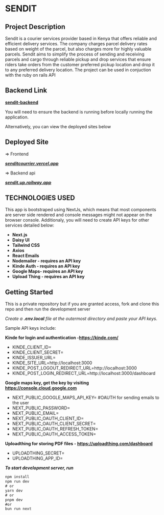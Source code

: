# SENDIT 
## Project Description
Sendit is a courier services provider based in Kenya that offers reliable and efficient delivery services. The company charges parcel delivery rates based on weight of the parcel, but also charges more for highly valuable parcels. Sendit aims to simplify the process of sending and receiving parcels and cargo through reliable pickup and drop services that ensure riders take orders from the customer preferred pickup location and drop it to any preferred delivery location. The project can be used in conjuction with the ruby on rails API 

## Backend Link

**[sendit-backend](https://github.com/Donvine254/sendit-backend)** 

You will need to ensure the backend is running before locally running the application. 

Alternatively, you can view the deployed sites below
## Deployed Site
=> Frontend 

***[senditcourrier.vercel.app](https://senditcourrier.vercel.app)***

=> Backend api

***[sendit.up.railway.app](https://sendit.up.railway.app)*** 

## TECHNOLOGIES USED
This app is bootstraped using NextJs, which means that most components are server side rendered and console messages might not appear on the browser console. Additionaly, you will need to create API keys for other services detailed below:
* **Next.js**
* **Daisy UI**
* **Tailwind CSS**
* **Axios**
* **React Emails**
* **Nodemailer - requires an API key**
* **Kinde Auth - requires an API key**
* **Google Maps- requires an API key**
* **Upload Thing - requires an API key**
## Getting Started
This is a private repository but if you are granted access, fork and clone this repo and then run the development server

*Create a **.env.local** file at the outermost directory and paste your API keys.* 

Sample API keys include:

**Kinde for login and authentication -https://kinde.com/**
* KINDE_CLIENT_ID=
* KINDE_CLIENT_SECRET=
* KINDE_ISSUER_URL=
* KINDE_SITE_URL=http://localhost:3000
* KINDE_POST_LOGOUT_REDIRECT_URL=http://localhost:3000
* KINDE_POST_LOGIN_REDIRECT_URL=http://localhost:3000/dashboard 

**Google maps key, get the key by visiting https://console.cloud.google.com**
* NEXT_PUBLIC_GOOGLE_MAPS_API_KEY=
#OAUTH for sending emails to the user
* NEXT_PUBLIC_PASSWORD=
* NEXT_PUBLIC_EMAIL=
* NEXT_PUBLIC_OAUTH_CLIENT_ID=
* NEXT_PUBLIC_OAUTH_CLIENT_SECRET=
* NEXT_PUBLIC_OAUTH_REFRESH_TOKEN=
* NEXT_PUBLIC_OAUTH_ACCESS_TOKEN=

**Uploadthing for storing PDF files - https://uploadthing.com/dashboard**
* UPLOADTHING_SECRET=
* UPLOADTHING_APP_ID=

***To start development server, run***
```js
npm install
npm run dev
# or
yarn dev
# or
pnpm dev
#or 
bun run next
```
